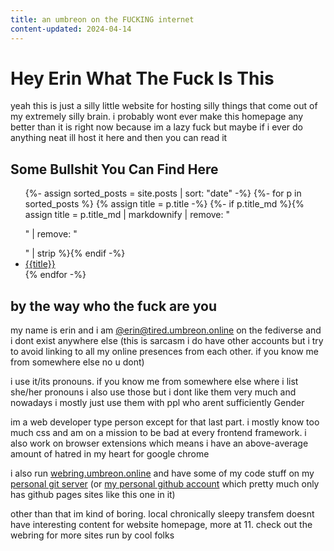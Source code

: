 ```yaml
---
title: an umbreon on the FUCKING internet
content-updated: 2024-04-14
---
```

# Hey Erin What The Fuck Is This

yeah this is just a silly little website for hosting silly things that come out of my extremely silly brain. i probably wont ever make this homepage any better than it is right now because im a lazy fuck but maybe if i ever do anything neat ill host it here and then you can read it

## Some Bullshit You Can Find Here

<ul>
{%- assign sorted_posts = site.posts | sort: "date" -%}
{%- for p in sorted_posts %}
	{% assign title = p.title -%}
	{%- if p.title_md %}{% assign title = p.title_md | markdownify | remove: "<p>" | remove: "</p>" | strip %}{% endif -%}
	<li><a href="{{p.permalink | default: p.url}}">{{title}}</a></li>
{% endfor -%}
</ul>

## by the way who the fuck are you
my name is erin and i am <a rel="me" href="https://tired.umbreon.online/@erin">@erin@tired.umbreon.online</a> on the fediverse and i dont exist anywhere else (this is sarcasm i do have other accounts but i try to avoid linking to all my online presences from each other. if you know me from somewhere else no u dont)

i use it/its pronouns. if you know me from somewhere else where i list she/her pronouns i also use those but i dont like them very much and nowadays i mostly just use them with ppl who arent sufficiently Gender

im a web developer type person except for that last part. i mostly know too much css and am on a mission to be bad at every frontend framework. i also work on browser extensions which means i have an above-average amount of hatred in my heart for google chrome

i also run [webring.umbreon.online](https://webring.umbreon.online) and have some of my code stuff on my [personal git server](https://git.ewin.moe/erin) (or [my personal github account](https://github.com/ewwwin) which pretty much only has github pages sites like this one in it)

other than that im kind of boring. local chronically sleepy transfem doesnt have interesting content for website homepage, more at 11. check out the webring for more sites run by cool folks
